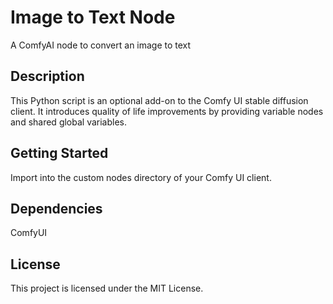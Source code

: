 # Image to Text Node
A ComfyAI node to convert an image to text

## Description
This Python script is an optional add-on to the Comfy UI stable diffusion client. It introduces quality of life improvements by providing variable nodes and shared global variables.

## Getting Started
Import into the custom nodes directory of your Comfy UI client.

## Dependencies
ComfyUI

## License
This project is licensed under the MIT License.